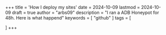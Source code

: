 +++
title = 'How I deploy my sites'
date = 2024-10-09
lastmod = 2024-10-09
draft = true
author = "arbs09"
description = "I ran a ADB Honeypot for 48h. Here is what happend"
keywords = [
    "github"
]
tags = [

]
+++
